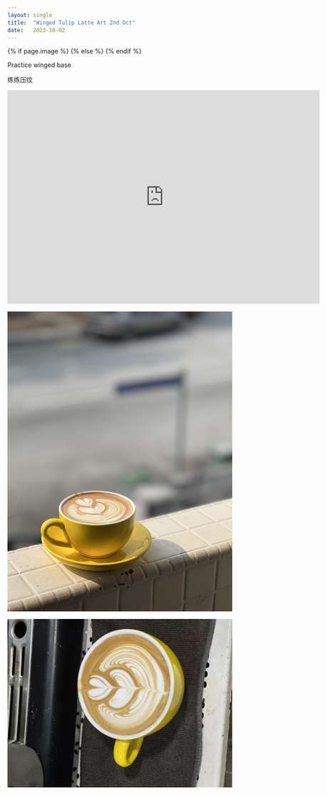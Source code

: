 ```yaml
---
layout: single
title:  "Winged Tulip Latte Art 2nd Oct"
date:   2023-10-02
---
```


{% if page.image %}
  <meta property="og:image" content="/assets/img/2023/10/02/IMG_8297.jpg">
{% else %}
  <meta property="og:image" content="/assets/img/2023/10/02/IMG_8297.jpg">
{% endif %}

<meta property="og:description" content="Winged Tulip Latte Art 2nd Oct" />


Practice winged base

练练压纹



<div class="embed-container">
  <iframe
      src="https://www.youtube.com/embed/HSfIgQflmxA"
      width="700"
      height="480"
      frameborder="0"
      allowfullscreen="true">
  </iframe>
</div>



![](/assets/img/2023/10/02/IMG_8298.jpg)

![](/assets/img/2023/10/02/IMG_8295.jpg)
